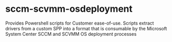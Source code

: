 # sccm-scvmm-osdeployment
Provides Powershell scripts for Customer ease-of-use. Scripts extract drivers from a custom SPP into a format that is consumable by the Microsoft System Center SCCM and SCVMM OS deployment processes

